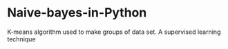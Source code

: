 # Naive-bayes-in-Python
K-means algorithm used to make groups of data set. A supervised learning technique
